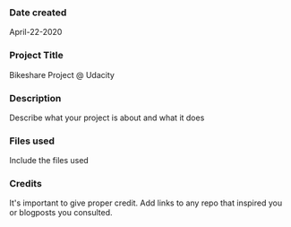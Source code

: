 ### Date created
April-22-2020

### Project Title
Bikeshare Project @ Udacity

### Description
Describe what your project is about and what it does

### Files used
Include the files used

### Credits
It's important to give proper credit. Add links to any repo that inspired you or blogposts you consulted.

